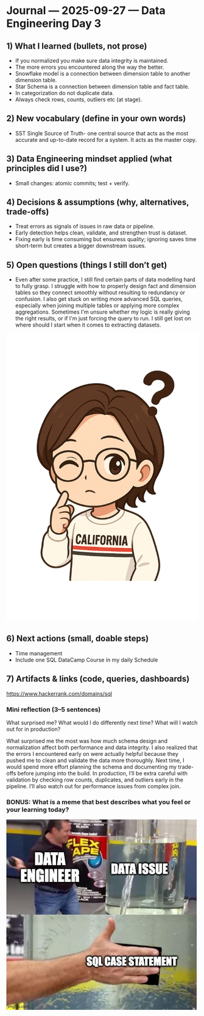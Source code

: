 # Journal — 2025-09-27 — Data Engineering Day 3

## 1) What I learned (bullets, not prose)

- If you normalized you make sure data integrity is maintained. 
- The more errors you encountered along the way the better. 
- Snowflake model is a connection between dimension table to another dimension table. 
- Star Schema is a connection between dimension table and fact table. 
- In categorization do not duplicate data. 
- Always check rows, counts, outliers etc (at stage). 

## 2) New vocabulary (define in your own words)

- SST Single Source of Truth- one central source that acts as the most accurate and up-to-date record for a system. It acts as the master copy. 

## 3) Data Engineering mindset applied (what principles did I use?)

- Small changes: atomic commits; test + verify.

## 4) Decisions & assumptions (why, alternatives, trade-offs)

- Treat errors as signals of issues in raw data or pipeline.
- Early detection helps clean, validate, and strengthen trust is dataset. 
- Fixing early is time consuming but ensuress quality; ignoring saves time short-term but creates a bigger downstream issues. 

## 5) Open questions (things I still don’t get)

- Even after some practice, I still find certain parts of data modelling hard to fully grasp. I struggle with how to properly design fact and dimension tables so they connect smoothly without resulting to redundancy or confusion. I also get stuck on writing more advanced SQL queries, especially when joining multiple tables or applying more complex aggregations. Sometimes I'm unsure whether my logic is really giving the right results, or if I'm just forcing the query to run. I still get lost on where should I start when it comes to extracting datasets. 

![Alt text](../assets/curious.png "how to join tables?")

## 6) Next actions (small, doable steps)

- Time management
- Include one SQL DataCamp Course in my daily Schedule

## 7) Artifacts & links (code, queries, dashboards)

https://www.hackerrank.com/domains/sql

### Mini reflection (3–5 sentences)
What surprised me? What would I do differently next time? What will I watch out for in production? 

What surprised me the most was how much schema design and normalization affect both performance and data integrity. I also realized that the errors I encountered early on were actually helpful because they pushed me to clean and validate the data more thoroughly. Next time, I would spend more effort planning the schema and documenting my trade-offs before jumping into the build. In production, I’ll be extra careful with validation by checking row counts, duplicates, and outliers early in the pipeline. I’ll also watch out for performance issues from complex join. 


### BONUS: What is a meme that best describes what you feel or your learning today?

![Alt text](../assets/data.jpg "data?")